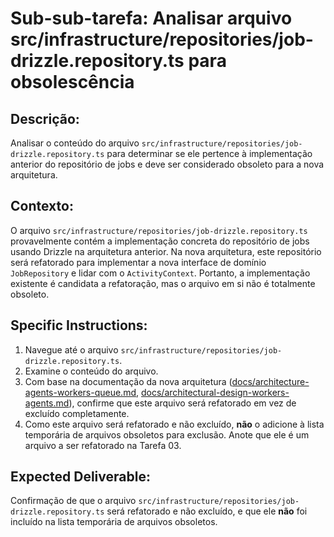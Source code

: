 # Sub-sub-tarefa: Analisar arquivo src/infrastructure/repositories/job-drizzle.repository.ts para obsolescência

## Descrição:

Analisar o conteúdo do arquivo `src/infrastructure/repositories/job-drizzle.repository.ts` para determinar se ele pertence à implementação anterior do repositório de jobs e deve ser considerado obsoleto para a nova arquitetura.

## Contexto:

O arquivo `src/infrastructure/repositories/job-drizzle.repository.ts` provavelmente contém a implementação concreta do repositório de jobs usando Drizzle na arquitetura anterior. Na nova arquitetura, este repositório será refatorado para implementar a nova interface de domínio `JobRepository` e lidar com o `ActivityContext`. Portanto, a implementação existente é candidata a refatoração, mas o arquivo em si não é totalmente obsoleto.

## Specific Instructions:

1.  Navegue até o arquivo `src/infrastructure/repositories/job-drizzle.repository.ts`.
2.  Examine o conteúdo do arquivo.
3.  Com base na documentação da nova arquitetura ([docs/architecture-agents-workers-queue.md](docs/architecture-agents-workers-queue.md), [docs/architectural-design-workers-agents.md](docs/architectural-design-workers-agents.md)), confirme que este arquivo será refatorado em vez de excluído completamente.
4.  Como este arquivo será refatorado e não excluído, **não** o adicione à lista temporária de arquivos obsoletos para exclusão. Anote que ele é um arquivo a ser refatorado na Tarefa 03.

## Expected Deliverable:

Confirmação de que o arquivo `src/infrastructure/repositories/job-drizzle.repository.ts` será refatorado e não excluído, e que ele **não** foi incluído na lista temporária de arquivos obsoletos.